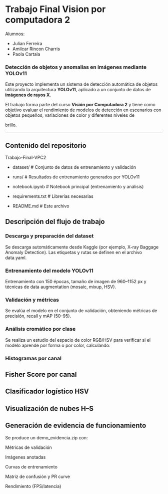 # Trabajo Final Vision por computadora 2

Alumnos:

- Julian Ferreira
- Amilcar Rincon Charris
- Paola Cartala
  
### Detección de objetos y anomalías en imágenes mediante YOLOv11

Este proyecto implementa un sistema de detección automática de objetos utilizando la arquitectura **YOLOv11**, aplicado a un conjunto de datos de **imágenes de rayos X**.  

El trabajo forma parte del curso **Visión por Computadora 2** y tiene como objetivo evaluar el rendimiento de modelos de detección en escenarios con objetos pequeños, variaciones de color y diferentes niveles de 

brillo.

---
## Contenido del repositorio

Trabajo-Final-VPC2

- dataset/ # Conjunto de datos de entrenamiento y validación

- runs/ # Resultados de entrenamiento generados por YOLOv11

- notebook.ipynb # Notebook principal (entrenamiento y análisis)

- requirements.txt # Librerías necesarias

- README.md # Este archivo

## Descripción del flujo de trabajo

### Descarga y preparación del dataset
Se descarga automáticamente desde Kaggle (por ejemplo, X-ray Baggage Anomaly Detection).
Las etiquetas y rutas se definen en el archivo data.yaml.

### Entrenamiento del modelo YOLOv11
Entrenamiento con 150 épocas, tamaño de imagen de 960–1152 px y técnicas de data augmentation (mosaic, mixup, HSV).

### Validación y métricas
Se evalúa el modelo en el conjunto de validación, obteniendo métricas de precisión, recall y mAP (50–95).

### Análisis cromático por clase
Se realiza un estudio del espacio de color RGB/HSV para verificar si el modelo aprende por forma o por color, calculando:

### Histogramas por canal

## Fisher Score por canal

## Clasificador logístico HSV

## Visualización de nubes H–S

## Generación de evidencia de funcionamiento
Se produce un demo_evidencia.zip con:

Métricas de validación

Imágenes anotadas

Curvas de entrenamiento

Matriz de confusión y PR curve

Rendimiento (FPS/latencia)
